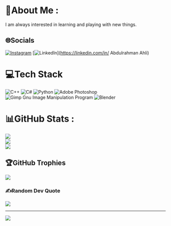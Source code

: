 

# 💫About Me :

I am always interested in learning and playing with new things.

## 🌐Socials
[![Instagram](https://img.shields.io/badge/Instagram-%23E4405F.svg?logo=Instagram&logoColor=white)](https://instagram.com/abdul.rahman_ahli) [![LinkedIn](https://img.shields.io/badge/LinkedIn-%230077B5.svg?logo=linkedin&logoColor=white)](https://linkedin.com/in/ Abdulrahman Ahli) 

# 💻Tech Stack
![C++](https://img.shields.io/badge/c++-%2300599C.svg?style=for-the-badge&logo=c%2B%2B&logoColor=white) ![C#](https://img.shields.io/badge/c%23-%23239120.svg?style=for-the-badge&logo=c-sharp&logoColor=white) ![Python](https://img.shields.io/badge/python-3670A0?style=for-the-badge&logo=python&logoColor=ffdd54) ![Adobe Photoshop](https://img.shields.io/badge/adobephotoshop-%2331A8FF.svg?style=for-the-badge&logo=adobephotoshop&logoColor=white) ![Gimp Gnu Image Manipulation Program](https://img.shields.io/badge/Gimp-657D8B?style=for-the-badge&logo=gimp&logoColor=FFFFFF) ![Blender](https://img.shields.io/badge/blender-%23F5792A.svg?style=for-the-badge&logo=blender&logoColor=white)
# 📊GitHub Stats :
![](https://github-readme-stats.vercel.app/api?username=AbdulrahmanAhli&theme=gotham&hide_border=true&include_all_commits=false&count_private=true)<br/>
![](https://github-readme-streak-stats.herokuapp.com/?user=AbdulrahmanAhli&theme=gotham&hide_border=true)<br/>
![](https://github-readme-stats.vercel.app/api/top-langs/?username=AbdulrahmanAhli&theme=gotham&hide_border=true&include_all_commits=false&count_private=true&layout=compact)

## 🏆GitHub Trophies
![](https://github-trophies.vercel.app/?username=AbdulrahmanAhli&theme=oldie&no-frame=true&no-bg=true&margin-w=4)

### ✍️Random Dev Quote
![](https://quotes-github-readme.vercel.app/api?type=horizontal&theme=dark)

---
[![](https://visitcount.itsvg.in/api?id=AbdulrahmanAhli&icon=0&color=0)](https://visitcount.itsvg.in)


